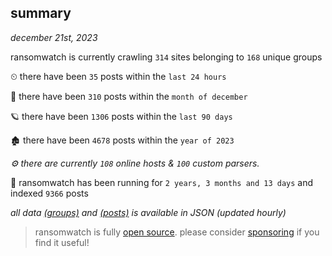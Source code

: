 
## summary
_december 21st, 2023_

ransomwatch is currently crawling `314` sites belonging to `168` unique groups

⏲ there have been `35` posts within the `last 24 hours`

🦈 there have been `310` posts within the `month of december`

🪐 there have been `1306` posts within the `last 90 days`

🏚 there have been `4678` posts within the `year of 2023`

_⚙️ there are currently `108` online hosts & `100` custom parsers._

🦕 ransomwatch has been running for `2 years, 3 months and 13 days` and indexed `9366` posts

_all data  [(groups)](http://ransomwhat.telemetry.ltd/groups) and [(posts)](http://ransomwhat.telemetry.ltd/posts) is available in JSON (updated hourly)_

> ransomwatch is fully [open source](https://github.com/joshhighet/ransomwatch#ransomwatch--). please consider [sponsoring](https://github.com/sponsors/joshhighet) if you find it useful!
